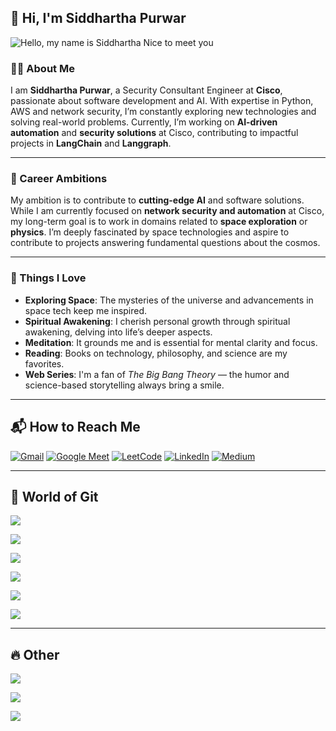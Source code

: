 ## __👋 Hi, I'm Siddhartha Purwar__

![Hello, my name is Siddhartha Nice to meet you](https://github.com/user-attachments/assets/02e510e1-b8b3-4336-95de-edbf6ce522c1)

### 👨‍💻 About Me
I am **Siddhartha Purwar**, a Security Consultant Engineer at **Cisco**, passionate about software development and AI. With expertise in Python, AWS and network security, I’m constantly exploring new technologies and solving real-world problems. Currently, I’m working on **AI-driven automation** and **security solutions** at Cisco, contributing to impactful projects in **LangChain** and **Langgraph**.

---

### 🌟 Career Ambitions
My ambition is to contribute to **cutting-edge AI** and software solutions. While I am currently focused on **network security and automation** at Cisco, my long-term goal is to work in domains related to **space exploration** or **physics**. I’m deeply fascinated by space technologies and aspire to contribute to projects answering fundamental questions about the cosmos.

---

### 💖 Things I Love
- **Exploring Space**: The mysteries of the universe and advancements in space tech keep me inspired.
- **Spiritual Awakening**: I cherish personal growth through spiritual awakening, delving into life’s deeper aspects.
- **Meditation**: It grounds me and is essential for mental clarity and focus.
- **Reading**: Books on technology, philosophy, and science are my favorites.
- **Web Series**: I'm a fan of _The Big Bang Theory_ — the humor and science-based storytelling always bring a smile.

---

## 📬 __How to Reach Me__  
[![Gmail](https://img.shields.io/badge/Gmail-D14836?style=for-the-badge&logo=gmail&logoColor=white)](mailto:siddpurwar@gmail.com)
[![Google Meet](https://img.shields.io/badge/Google%20Meet-00897B?style=for-the-badge&logo=google-meet&logoColor=white)](https://calendly.com/siddp6)
[![LeetCode](https://img.shields.io/badge/LeetCode-000000?style=for-the-badge&logo=LeetCode&logoColor=#d16c06)](https://leetcode.com/siddp6/)
[![LinkedIn](https://img.shields.io/badge/linkedin-%230077B5.svg?style=for-the-badge&logo=linkedin&logoColor=white)](https://www.linkedin.com/in/siddp6/)
[![Medium](https://img.shields.io/badge/Medium-12100E?style=for-the-badge&logo=medium&logoColor=white)](https://siddp6.medium.com/)

---

## __🐙 World of Git__
![](https://github-profile-summary-cards.vercel.app/api/cards/profile-details?username=sidd6p&theme=tokyonight)

![](http://github-profile-summary-cards.vercel.app/api/cards/most-commit-language?username=sidd6p&theme=tokyonight)

![](http://github-profile-summary-cards.vercel.app/api/cards/stats?username=sidd6p&theme=tokyonight)

![](https://activity-graph.herokuapp.com/graph?username=sidd6p&theme=black)

![](http://github-profile-summary-cards.vercel.app/api/cards/productive-time?username=sidd6p&theme=tokyonight&utcOffset=8)

![](https://github-profile-trophy.vercel.app/?username=sidd6p&theme=tokyonight)

---

## __🔥 Other__

![](https://leetcard.jacoblin.cool/siddp6?ext=contest)

![](https://user-images.githubusercontent.com/91800813/236804697-b2f7a463-f1fe-4429-b5fb-4864d9614ccc.png)

![](https://user-images.githubusercontent.com/91800813/236803971-d2f9ba79-b1ed-4e74-aac6-cd0cd031765c.png)
